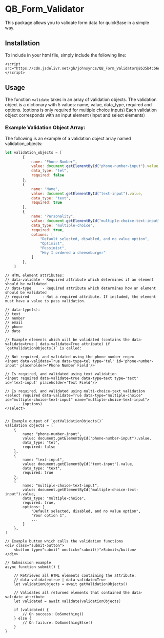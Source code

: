 # QB_Form_Validator

This package allows you to validate form data for quickBase in a simple way.

## Installation
To include in your html file, simply include the following line:

    <script src="https://cdn.jsdelivr.net/gh/johnsyncs/QB_Form_Validator@2635b4cb6d0db067fb6e59ea01875bd63a0dcd52/QB_Form_Validator.js"></script>

## Usage
The function `validate` takes in an array of validation objects. The validation object is a dictionary with 5 values: name, value, data_type, required and options. (options is only required for multiple choice inputs)
Each validation object corresponds with an input element (input and select elements)

### Example Validation Object Array:
The following is an example of a validation object array named validation_objects:

```javascript
let validation_objects = [
        {
            name: "Phone Number",
            value: document.getElementById("phone-number-input").value,
            data_type: "tel",
            required: false
        },
        {
            name: "Name",
            value: document.getElementById("text-input").value,
            data_type: "text",
            required: true
        },
        {
            name: "Personality",
            value: document.getElementById("multiple-choice-text-input").value,
            data_type: "multiple-choice",
            required: true,
            options: [
                "Default selected, disabled, and no value option",
                "Optimist",
                "Pessimist",
                "Hey I ordered a cheeseburger"
            ]
        },
    ]
```

    // HTML element attributes:
    // data-validate - Required attribute which determines if an element should be validated
    // data-type     - Required attribute which determines how an element should be validated
    // required      - Not a required attribute. If included, the element must have a value to pass validation.
    
    // data-type(s):
    // text
    // number
    // email
    // phone
    // date
    
    // Example elements which will be validated (contains the data-validate=true | data-validate=True attribute) if `getValidationObjects()` is called:
    
    // Not required, and validated using the phone number regex
    <input data-validate=True data-type=tel type='tel' id='phone-number-input' placeholder='Phone Number Field'/>
    
    // Is required, and validated using text validation
    <input required data-validate=true data-type=text type='text' id='text-input' placeholder='Text Field'/>
    
    // Is required, and validated using multi-choice-text validation
    <select required data-validate=True data-type="multiple-choice" id="multiple-choice-text-input" name="multiple-choice-text-input">
        ... (options)
    </select>
    
    
    // Example output of `getValidationObjects()`
    validation objects = [
        {
            name: "phone-number-input",
            value: document.getElementById("phone-number-input").value,
            data_type: "tel",
            required: false
        },
        {
            name: "text-input",
            value: document.getElementById("text-input").value,
            data_type: "text",
            required: true
        },
        {
            name: "multiple-choice-text-input",
            value: document.getElementById("multiple-choice-text-input").value,
            data_type: "multiple-choice",
            required: true,
            options: [
                "Default selected, disabled, and no value option",
                "Your option 1",
                ...
            ]
        },
    ]
    
    // Example button which calls the validation functions
    <div class="submit-button">
        <button type="submit" onclick="submit()">Submit</button>
    </div>

    // Submission example
    async function submit() {
    
        // Retrieves all HTML elements containing the attribute:
        // data-validate=true | data-validate=True
        let validationObjects = await getValidationObjects()
        
        // Validates all returned elements that contained the data-validate attribute
        let validated = await validate(validationObjects)
        
        if (validated) {
            // On success: DoSomething()
        } else {
            // On failure: DoSomethingElse()
        }
    }
